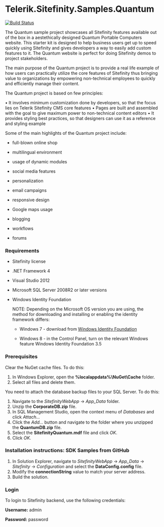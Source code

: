 Telerik.Sitefinity.Samples.Quantum
==================================

[![Build Status](http://sdk-jenkins-ci.cloudapp.net/buildStatus/icon?job=Telerik.Sitefinity.Samples.Quantum.CI)](http://sdk-jenkins-ci.cloudapp.net/job/Telerik.Sitefinity.Samples.Quantum.CI/)

The Quantum sample project showcases all Sitefinity features available out of the box in a aestethically designed Quantum Portable Computers website. This starter kit is designed to help business users get up to speed quickly using Sitefinity and gives developers a way to easily add custom features to it. The Quantum website is perfect for doing Sitefinity demos to project stakeholders.


The main purpose of the Quantum project is to provide a real life example of how users can practically utilize the core features of Sitefinity thus bringing value to organizations by empowering non-technical employees to quickly and efficiently manage their content.

The Quantum project is based on few principles:

•	It involves minimum customization done by developers, so that the focus lies on Telerik Sitefinity CMS core features
•	Pages are built and assembled with the goal to give maximum power to non-technical content editors
•	It provides styling best practices, so that designers can use it as a reference and styling example


Some of the main highlights of the Quantum project include:

* full-blown online shop

* multilingual environment

* usage of dynamic modules

* social media features

* personalization

* email campaigns

* responsive design

* Google maps usage

* blogging

* workflows

* forums

### Requirements

* Sitefinity license

* .NET Framework 4

* Visual Studio 2012

* Microsoft SQL Server 2008R2 or later versions

* Windows Identity Foundation

   NOTE: Depending on the Microsoft OS version you are using, the method for downloading and installing or enabling the identity framework differs:

  * Windows 7 - download from [Windows Identity Foundation](http://www.microsoft.com/en-us/download/details.aspx?id=17331)

  * Windows 8 - in the Control Panel, turn on the relevant Windows feature Windows Identity Foundation 3.5



### Prerequisites

Clear the NuGet cache files. To do this:

1. In Windows Explorer, open the **%localappdata%\NuGet\Cache** folder.
2. Select all files and delete them.

You need to attach the database backup files to your SQL Server. To do this:

1. Navigate to the _SitefinityWebApp_ -> *App_Data* folder.
2. Unzip the **CorporateDB.zip** file.
2. In SQL Management Studio, open the context menu of _Databases_ and click _Attach..._
2. Click the _Add..._ button and navigate to the folder where you unzipped the **QuantumDB.zip** file.
3. Select the **SitefinityQuantum.mdf** file and click _OK_.
4. Click _OK_.




### Installation instructions: SDK Samples from GitHub


1. In Solution Explorer, navigate to _SitefinityWebApp_ -> *App_Data* -> _Sitefinity_ -> _Configuration_ and select the **DataConfig.config** file. 
2. Modify the **connectionString** value to match your server address.
3. Build the solution.


### Login

To login to Sitefinity backend, use the following credentials: 

**Username:** admin

**Password:** password

